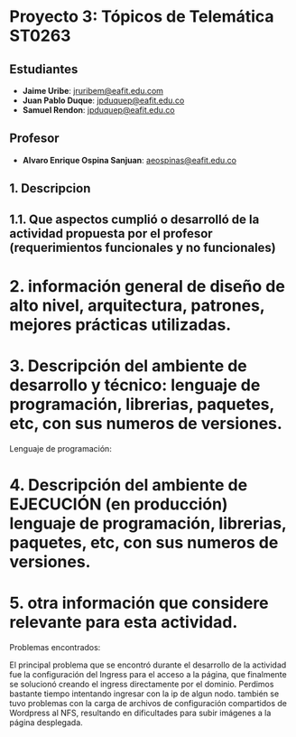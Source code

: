 # Proyecto 3: Tópicos de Telemática ST0263

## Estudiantes
- **Jaime Uribe**: jruribem@eafit.edu.com
- **Juan Pablo Duque**: jpduquep@eafit.edu.co
- **Samuel Rendon**: jpduquep@eafit.edu.co

## Profesor
- **Alvaro Enrique Ospina Sanjuan**: aeospinas@eafit.edu.co

## 1. Descripcion

## 1.1. Que aspectos cumplió o desarrolló de la actividad propuesta por el profesor (requerimientos funcionales y no funcionales)


# 2. información general de diseño de alto nivel, arquitectura, patrones, mejores prácticas utilizadas.

# 3. Descripción del ambiente de desarrollo y técnico: lenguaje de programación, librerias, paquetes, etc, con sus numeros de versiones.

Lenguaje de programación: 


# 4. Descripción del ambiente de EJECUCIÓN (en producción) lenguaje de programación, librerias, paquetes, etc, con sus numeros de versiones.



# 5. otra información que considere relevante para esta actividad.



Problemas encontrados:

El principal problema que se encontró durante el desarrollo de la actividad fue la configuración del Ingress para el acceso a la página, que finalmente se solucionó creando el ingress directamente por el dominio. Perdimos bastante tiempo intentando ingresar con la ip de algun nodo. también se tuvo problemas con la carga de archivos de configuración compartidos de Wordpress al NFS, resultando en dificultades para subir imágenes a la página desplegada.






